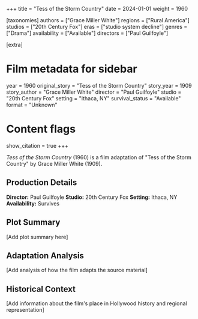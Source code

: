 +++
title = "Tess of the Storm Country"
date = 2024-01-01
weight = 1960

[taxonomies]
authors = ["Grace Miller White"]
regions = ["Rural America"]
studios = ["20th Century Fox"]
eras = ["studio system decline"]
genres = ["Drama"]
availability = ["Available"]
directors = ["Paul Guilfoyle"]

[extra]
# Film metadata for sidebar
year = 1960
original_story = "Tess of the Storm Country"
story_year = 1909
story_author = "Grace Miller White"
director = "Paul Guilfoyle"
studio = "20th Century Fox"
setting = "Ithaca, NY"
survival_status = "Available"
format = "Unknown"

# Content flags
show_citation = true
+++

*Tess of the Storm Country* (1960) is a film adaptation of "Tess of the Storm Country" by Grace Miller White (1909).

## Production Details

**Director:** Paul Guilfoyle
**Studio:** 20th Century Fox
**Setting:** Ithaca, NY
**Availability:** Survives

## Plot Summary

[Add plot summary here]

## Adaptation Analysis

[Add analysis of how the film adapts the source material]

## Historical Context

[Add information about the film's place in Hollywood history and regional representation]